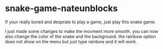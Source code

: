 # snake-game-nateunblocks

If your really bored and desprate to play a game, just play this snake game.

I just made some changes to make the movment more smooth. you can now also change the color of the snake and the background. the rainbow option does not show on the menu but just type rainbow and it will work.
